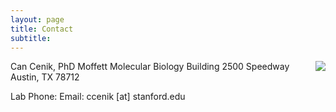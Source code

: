 ```yaml
---
layout: page
title: Contact
subtitle: 
---
```

<img style="float: right;" src="/img/MBB.jpeg">
Can Cenik, PhD  
Moffett Molecular Biology Building  
2500 Speedway  
Austin, TX 78712


Lab Phone: 
Email: ccenik [at] stanford.edu
